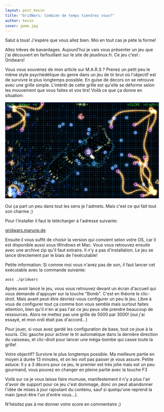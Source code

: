 ```yaml
---
layout: post_kevin
title: "GridWars: Combien de temps tiendrez vous?"
author: kevin
cover: game.jpg
---
```


Salut à tous! J'espère que vous allez bien. Moi en tout cas je pète la forme!

Allez trêves de bavardages. Aujourd'hui je vais vous présenter un jeu que j'ai découvert en farfouillant sur le site de jeuxlinux.fr. Ce jeu c'est : Gridwars!

Vous vous souvenez de mon article sur M.A.R.S ? Prenez un petit peu le même style psychédélique du genre dans un jeu de tir brut où l'objectif est de survivre le plus longtemps possible. En guise de décors on se retrouve avec une grille simple. L'intérêt de cette grille est qu'elle se déforme selon les mouvement que vous faites et vos tirs! Voilà ce que ça donne en situation:
<!--break-->
![gridwars01](/images/gridwars01.png) 

Oui ça part un peu dans tout les sens je l'admets. Mais c'est ce qui fait tout son charme ;)

Pour l'installer il faut le télécharger à l'adresse suivante:

[gridwars.marune.de](gridwars.marune.de)

Ensuite il vous suffit de choisir la version qui convient selon votre OS, car il est disponible aussi sous Windows et Mac. Vous vous retrouvez ensuite avec une archive zip qu'il faut extraire. Il n'y a pas d'installation. Le jeu se lance directement par le biais de l'exécutable!

Petite information: Si comme moi vous n'avez pas de son, il faut lancer cet exécutable avec la commande suivante:

	aoss ./gridwars

Après avoir lancé le jeu, vous vous retrouvez devant un écran d'accueil qui vous demande d'appuyer sur la touche "Bomb". C'est en théorie le clic-droit. Mais avant peut-être devriez-vous configurer un peu le jeu. Libre à vous de configurer tout ça comme bon vous semble mais surtout faites attention, bien qu'il n'en ai pas l'air ce jeu peux vite prendre beaucoup de ressources. Alors ne mettez pas une grille de 5000 par 3000! (oui j'ai essayé, et mon ordi était pas d'accord...)

Pour jouer, si vous avez gardé les configuration de base, tout ce joue à la souris. Clic gauche pour activer le tir automatique dans la dernière direction du vaisseau, et clic-droit pour lancer une méga-bombe qui casse toute la grille!

Votre objectif? Survivre le plus longtemps possible. Ma meilleure partie en moyen à durée 13 minutes, et on les voit pas passer je vous assure. Petite astuce: Il y a 3 décors pour ce jeu, le premier est très jolie mais est un peu gourmand, vous pouvez en changer en pleine partie avec la touche F3

Voilà sur ce je vous laisse faire mumuse, manifestement il n'y a plus l'air d'avoir de support pour ce jeu c'est dommage, donc on peut abandonner l'idée de mises à jour rajoutant du contenu, sauf si quelqu'une reprend la main (peut-être l'un d'entre vous...).

N'hésitez pas à me donner votre score en commentaire ;)
